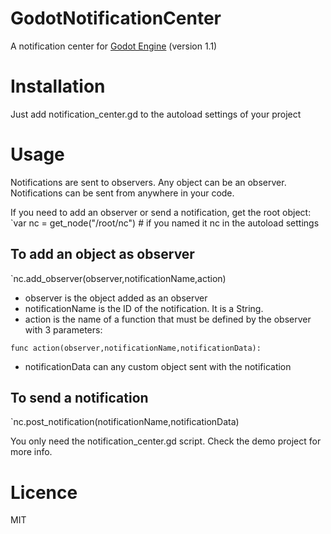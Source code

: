 # GodotNotificationCenter
A notification center for [Godot Engine](https://github.com/okamstudio/godot)
(version 1.1)

# Installation
Just add notification_center.gd to the autoload settings of your project

# Usage

Notifications are sent to observers. Any object can be an observer. Notifications can be sent from anywhere in your code.

If you need to add an observer or send a notification, get the root object:
`var nc = get_node("/root/nc") # if you named it nc in the autoload settings

## To add an object as observer
`nc.add_observer(observer,notificationName,action)

  * observer is the object added as an observer
  * notificationName is the ID of the notification. It is a String. 
  * action is the name of a function that must be defined by the observer with 3 parameters:
  
  `func action(observer,notificationName,notificationData):`
  
  * notificationData can any custom object sent with the notification
  
## To send a notification
`nc.post_notification(notificationName,notificationData)
  
You only need the notification_center.gd script.
Check the demo project for more info.

# Licence
MIT
